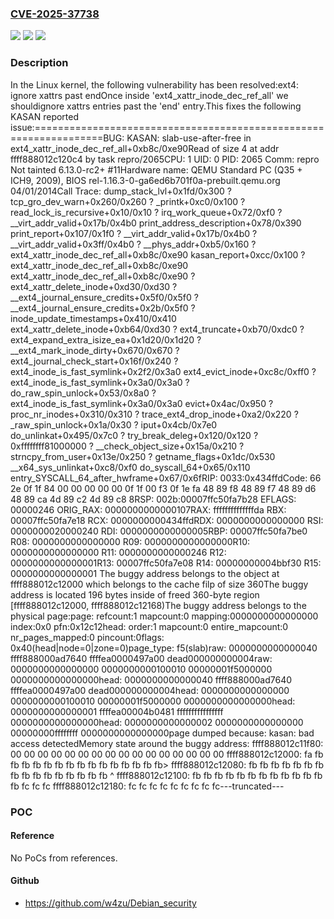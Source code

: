 ### [CVE-2025-37738](https://cve.mitre.org/cgi-bin/cvename.cgi?name=CVE-2025-37738)
![](https://img.shields.io/static/v1?label=Product&message=Linux&color=blue)
![](https://img.shields.io/static/v1?label=Version&message=1da177e4c3f41524e886b7f1b8a0c1fc7321cac2%3C%206aff941cb0f7d0c897c3698ad2e30672709135e3%20&color=brighgreen)
![](https://img.shields.io/static/v1?label=Vulnerability&message=n%2Fa&color=brighgreen)

### Description

In the Linux kernel, the following vulnerability has been resolved:ext4: ignore xattrs past endOnce inside 'ext4_xattr_inode_dec_ref_all' we shouldignore xattrs entries past the 'end' entry.This fixes the following KASAN reported issue:==================================================================BUG: KASAN: slab-use-after-free in ext4_xattr_inode_dec_ref_all+0xb8c/0xe90Read of size 4 at addr ffff888012c120c4 by task repro/2065CPU: 1 UID: 0 PID: 2065 Comm: repro Not tainted 6.13.0-rc2+ #11Hardware name: QEMU Standard PC (Q35 + ICH9, 2009), BIOS rel-1.16.3-0-ga6ed6b701f0a-prebuilt.qemu.org 04/01/2014Call Trace: <TASK> dump_stack_lvl+0x1fd/0x300 ? tcp_gro_dev_warn+0x260/0x260 ? _printk+0xc0/0x100 ? read_lock_is_recursive+0x10/0x10 ? irq_work_queue+0x72/0xf0 ? __virt_addr_valid+0x17b/0x4b0 print_address_description+0x78/0x390 print_report+0x107/0x1f0 ? __virt_addr_valid+0x17b/0x4b0 ? __virt_addr_valid+0x3ff/0x4b0 ? __phys_addr+0xb5/0x160 ? ext4_xattr_inode_dec_ref_all+0xb8c/0xe90 kasan_report+0xcc/0x100 ? ext4_xattr_inode_dec_ref_all+0xb8c/0xe90 ext4_xattr_inode_dec_ref_all+0xb8c/0xe90 ? ext4_xattr_delete_inode+0xd30/0xd30 ? __ext4_journal_ensure_credits+0x5f0/0x5f0 ? __ext4_journal_ensure_credits+0x2b/0x5f0 ? inode_update_timestamps+0x410/0x410 ext4_xattr_delete_inode+0xb64/0xd30 ? ext4_truncate+0xb70/0xdc0 ? ext4_expand_extra_isize_ea+0x1d20/0x1d20 ? __ext4_mark_inode_dirty+0x670/0x670 ? ext4_journal_check_start+0x16f/0x240 ? ext4_inode_is_fast_symlink+0x2f2/0x3a0 ext4_evict_inode+0xc8c/0xff0 ? ext4_inode_is_fast_symlink+0x3a0/0x3a0 ? do_raw_spin_unlock+0x53/0x8a0 ? ext4_inode_is_fast_symlink+0x3a0/0x3a0 evict+0x4ac/0x950 ? proc_nr_inodes+0x310/0x310 ? trace_ext4_drop_inode+0xa2/0x220 ? _raw_spin_unlock+0x1a/0x30 ? iput+0x4cb/0x7e0 do_unlinkat+0x495/0x7c0 ? try_break_deleg+0x120/0x120 ? 0xffffffff81000000 ? __check_object_size+0x15a/0x210 ? strncpy_from_user+0x13e/0x250 ? getname_flags+0x1dc/0x530 __x64_sys_unlinkat+0xc8/0xf0 do_syscall_64+0x65/0x110 entry_SYSCALL_64_after_hwframe+0x67/0x6fRIP: 0033:0x434ffdCode: 66 2e 0f 1f 84 00 00 00 00 00 0f 1f 00 f3 0f 1e fa 48 89 f8 48 89 f7 48 89 d6 48 89 ca 4d 89 c2 4d 89 c8 8RSP: 002b:00007ffc50fa7b28 EFLAGS: 00000246 ORIG_RAX: 0000000000000107RAX: ffffffffffffffda RBX: 00007ffc50fa7e18 RCX: 0000000000434ffdRDX: 0000000000000000 RSI: 0000000020000240 RDI: 0000000000000005RBP: 00007ffc50fa7be0 R08: 0000000000000000 R09: 0000000000000000R10: 0000000000000000 R11: 0000000000000246 R12: 0000000000000001R13: 00007ffc50fa7e08 R14: 00000000004bbf30 R15: 0000000000000001 </TASK>The buggy address belongs to the object at ffff888012c12000 which belongs to the cache filp of size 360The buggy address is located 196 bytes inside of freed 360-byte region [ffff888012c12000, ffff888012c12168)The buggy address belongs to the physical page:page: refcount:1 mapcount:0 mapping:0000000000000000 index:0x0 pfn:0x12c12head: order:1 mapcount:0 entire_mapcount:0 nr_pages_mapped:0 pincount:0flags: 0x40(head|node=0|zone=0)page_type: f5(slab)raw: 0000000000000040 ffff888000ad7640 ffffea0000497a00 dead000000000004raw: 0000000000000000 0000000000100010 00000001f5000000 0000000000000000head: 0000000000000040 ffff888000ad7640 ffffea0000497a00 dead000000000004head: 0000000000000000 0000000000100010 00000001f5000000 0000000000000000head: 0000000000000001 ffffea00004b0481 ffffffffffffffff 0000000000000000head: 0000000000000002 0000000000000000 00000000ffffffff 0000000000000000page dumped because: kasan: bad access detectedMemory state around the buggy address: ffff888012c11f80: 00 00 00 00 00 00 00 00 00 00 00 00 00 00 00 00 ffff888012c12000: fa fb fb fb fb fb fb fb fb fb fb fb fb fb fb fb> ffff888012c12080: fb fb fb fb fb fb fb fb fb fb fb fb fb fb fb fb                                           ^ ffff888012c12100: fb fb fb fb fb fb fb fb fb fb fb fb fb fc fc fc ffff888012c12180: fc fc fc fc fc fc fc fc fc---truncated---

### POC

#### Reference
No PoCs from references.

#### Github
- https://github.com/w4zu/Debian_security

